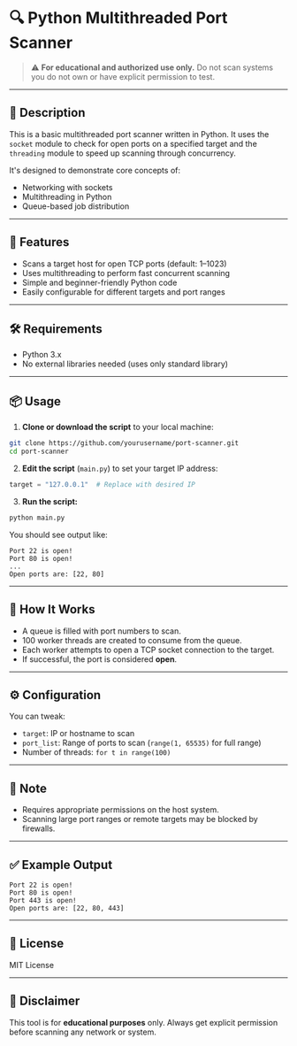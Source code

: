 # 🔍 Python Multithreaded Port Scanner

> ⚠️ **For educational and authorized use only.** Do not scan systems you do not own or have explicit permission to test.

---

## 📖 Description

This is a basic multithreaded port scanner written in Python. It uses the `socket` module to check for open ports on a specified target and the `threading` module to speed up scanning through concurrency.

It's designed to demonstrate core concepts of:

- Networking with sockets
- Multithreading in Python
- Queue-based job distribution

---

## 🚀 Features

- Scans a target host for open TCP ports (default: 1–1023)
- Uses multithreading to perform fast concurrent scanning
- Simple and beginner-friendly Python code
- Easily configurable for different targets and port ranges

---

## 🛠 Requirements

- Python 3.x
- No external libraries needed (uses only standard library)

---

## 📦 Usage

1. **Clone or download the script** to your local machine:

```bash
git clone https://github.com/yourusername/port-scanner.git
cd port-scanner
```

2. **Edit the script** (`main.py`) to set your target IP address:

```python
target = "127.0.0.1"  # Replace with desired IP
```

3. **Run the script:**

```bash
python main.py
```

You should see output like:

```
Port 22 is open!
Port 80 is open!
...
Open ports are: [22, 80]
```

---

## 🧠 How It Works

- A queue is filled with port numbers to scan.
- 100 worker threads are created to consume from the queue.
- Each worker attempts to open a TCP socket connection to the target.
- If successful, the port is considered **open**.

---

## ⚙️ Configuration

You can tweak:

- `target`: IP or hostname to scan
- `port_list`: Range of ports to scan (`range(1, 65535)` for full range)
- Number of threads: `for t in range(100)`

---

## 📌 Note

- Requires appropriate permissions on the host system.
- Scanning large port ranges or remote targets may be blocked by firewalls.

---

## ✅ Example Output

```
Port 22 is open!
Port 80 is open!
Port 443 is open!
Open ports are: [22, 80, 443]
```

---

## 📄 License

MIT License

---

## 🤝 Disclaimer

This tool is for **educational purposes** only. Always get explicit permission before scanning any network or system.
